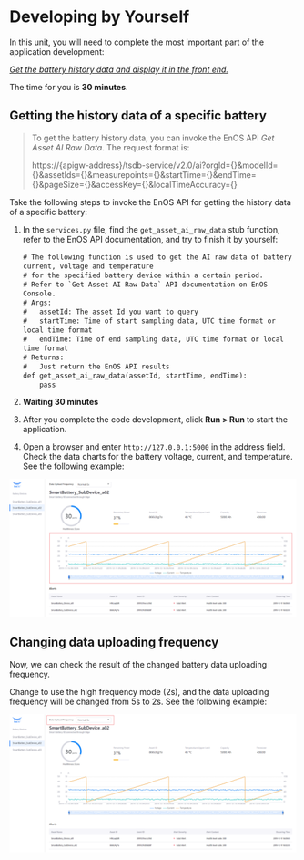 # Developing by Yourself

In this unit, you will need to complete the most important part of the application development:

<u>*Get the battery history data and display it in the front end.*</u>

The time for you is **30 minutes**.

## Getting the history data of a specific battery

> To get the battery history data, you can invoke the EnOS API *Get Asset AI Raw Data*. The request format is:
>
> https://{apigw-address}/tsdb-service/v2.0/ai?orgId={}&modelId={}&assetIds={}&measurepoints={}&startTime={}&endTime={}&pageSize={}&accessKey={}&localTimeAccuracy={}

Take the following steps to invoke the EnOS API for getting the history data of a specific battery:

1. In the `services.py` file, find the `get_asset_ai_raw_data` stub function, refer to the EnOS API documentation, and try to finish it by yourself:

   ```
   # The following function is used to get the AI raw data of battery current, voltage and temperature
   # for the specified battery device within a certain period.
   # Refer to `Get Asset AI Raw Data` API documentation on EnOS Console.
   # Args:
   #   assetId: The asset Id you want to query
   #   startTime: Time of start sampling data, UTC time format or local time format
   #   endTime: Time of end sampling data, UTC time format or local time format
   # Returns:
   #   Just return the EnOS API results
   def get_asset_ai_raw_data(assetId, startTime, endTime):
       pass
   ```

2. **Waiting 30 minutes**

3. After you complete the code development, click **Run > Run** to start the application.

4. Open a browser and enter `http://127.0.0.1:5000` in the address field. Check the data charts for the battery voltage, current, and temperature. See the following example:

<img src="media/application-6.png" style="zoom:75%;" />

## Changing data uploading frequency

Now, we can check the result of the changed battery data uploading frequency.

Change to use the high frequency mode (2s), and the data uploading frequency will be changed from 5s to 2s. See the following example:

![application-7](media/application-7.png) 

